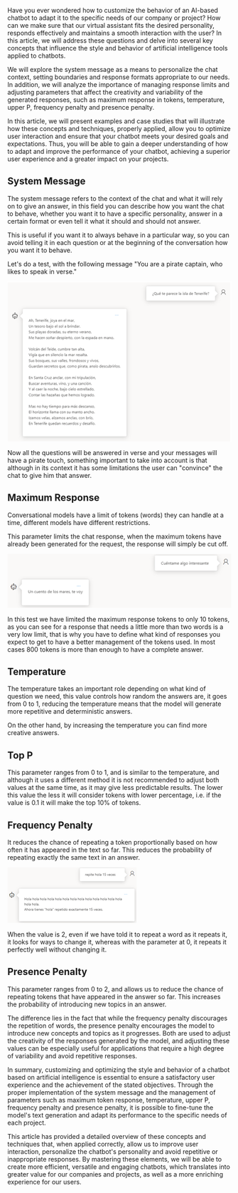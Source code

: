 Have you ever wondered how to customize the behavior of an AI-based chatbot to adapt it to the specific needs of our company or project? How can we make sure that our virtual assistant fits the desired personality, responds effectively and maintains a smooth interaction with the user? In this article, we will address these questions and delve into several key concepts that influence the style and behavior of artificial intelligence tools applied to chatbots.

We will explore the system message as a means to personalize the chat context, setting boundaries and response formats appropriate to our needs. In addition, we will analyze the importance of managing response limits and adjusting parameters that affect the creativity and variability of the generated responses, such as maximum response in tokens, temperature, upper P, frequency penalty and presence penalty.

In this article, we will present examples and case studies that will illustrate how these concepts and techniques, properly applied, allow you to optimize user interaction and ensure that your chatbot meets your desired goals and expectations. Thus, you will be able to gain a deeper understanding of how to adapt and improve the performance of your chatbot, achieving a superior user experience and a greater impact on your projects.

 

## System Message
The system message refers to the context of the chat and what it will rely on to give an answer, in this field you can describe how you want the chat to behave, whether you want it to have a specific personality, answer in a certain format or even tell it what it should and should not answer.

This is useful if you want it to always behave in a particular way, so you can avoid telling it in each question or at the beginning of the conversation how you want it to behave.

Let's do a test, with the following message "You are a pirate captain, who likes to speak in verse."


![System Message](img/customizeAiRequest/system.png)
 

Now all the questions will be answered in verse and your messages will have a pirate touch, something important to take into account is that although in its context it has some limitations the user can "convince" the chat to give him that answer.

 

## Maximum Response
Conversational models have a limit of tokens (words) they can handle at a time, different models have different restrictions.

This parameter limits the chat response, when the maximum tokens have already been generated for the request, the response will simply be cut off.

![Maximum Response](img/customizeAiRequest/maxResponse.png)


In this test we have limited the maximum response tokens to only 10 tokens, as you can see for a response that needs a little more than two words is a very low limit, that is why you have to define what kind of responses you expect to get to have a better management of the tokens used. In most cases 800 tokens is more than enough to have a complete answer.

 

## Temperature
The temperature takes an important role depending on what kind of question we need, this value controls how random the answers are, it goes from 0 to 1, reducing the temperature means that the model will generate more repetitive and deterministic answers.

On the other hand, by increasing the temperature you can find more creative answers.

 

## Top P
This parameter ranges from 0 to 1, and is similar to the temperature, and although it uses a different method it is not recommended to adjust both values at the same time, as it may give less predictable results. The lower this value the less it will consider tokens with lower percentage, i.e. if the value is 0.1 it will make the top 10% of tokens.

 

## Frequency Penalty
 

It reduces the chance of repeating a token proportionally based on how often it has appeared in the text so far. This reduces the probability of repeating exactly the same text in an answer.



![Frequency Penalty](img/customizeAiRequest/frecuency.png)


 

When the value is 2, even if we have told it to repeat a word as it repeats it, it looks for ways to change it, whereas with the parameter at 0, it repeats it perfectly well without changing it.

 

## Presence Penalty
This parameter ranges from 0 to 2, and allows us to reduce the chance of repeating tokens that have appeared in the answer so far. This increases the probability of introducing new topics in an answer.

The difference lies in the fact that while the frequency penalty discourages the repetition of words, the presence penalty encourages the model to introduce new concepts and topics as it progresses. Both are used to adjust the creativity of the responses generated by the model, and adjusting these values can be especially useful for applications that require a high degree of variability and avoid repetitive responses.

In summary, customizing and optimizing the style and behavior of a chatbot based on artificial intelligence is essential to ensure a satisfactory user experience and the achievement of the stated objectives. Through the proper implementation of the system message and the management of parameters such as maximum token response, temperature, upper P, frequency penalty and presence penalty, it is possible to fine-tune the model's text generation and adapt its performance to the specific needs of each project.

This article has provided a detailed overview of these concepts and techniques that, when applied correctly, allow us to improve user interaction, personalize the chatbot's personality and avoid repetitive or inappropriate responses. By mastering these elements, we will be able to create more efficient, versatile and engaging chatbots, which translates into greater value for our companies and projects, as well as a more enriching experience for our users.